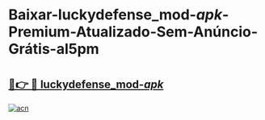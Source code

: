 # Baixar-luckydefense_mod-_apk_-Premium-Atualizado-Sem-Anúncio-Grátis-al5pm

# <h2><a href="https://6hswyh.esa.edu.pl?src=luckydefense_mod-_apk_&ref=al5pm">🔗👉 🔴 luckydefense_mod-_apk_</a></h2>

[![acn](https://github.com/user-attachments/assets/0f9c940e-d8b0-45ae-aac7-cd30a18b3e1c)](https://6hswyh.esa.edu.pl?src=luckydefense_mod-_apk_&ref=al5pm)

